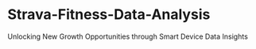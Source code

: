 # Strava-Fitness-Data-Analysis
Unlocking New Growth Opportunities through Smart Device Data Insights
